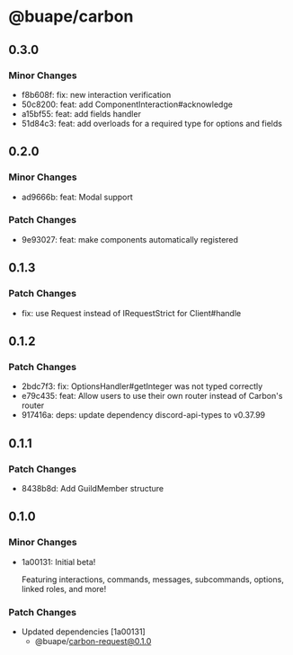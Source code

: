 # @buape/carbon

## 0.3.0

### Minor Changes

- f8b608f: fix: new interaction verification
- 50c8200: feat: add ComponentInteraction#acknowledge
- a15bf55: feat: add fields handler
- 51d84c3: feat: add overloads for a required type for options and fields

## 0.2.0

### Minor Changes

- ad9666b: feat: Modal support

### Patch Changes

- 9e93027: feat: make components automatically registered

## 0.1.3

### Patch Changes

- fix: use Request instead of IRequestStrict for Client#handle

## 0.1.2

### Patch Changes

- 2bdc7f3: fix: OptionsHandler#getInteger was not typed correctly
- e79c435: feat: Allow users to use their own router instead of Carbon's router
- 917416a: deps: update dependency discord-api-types to v0.37.99

## 0.1.1

### Patch Changes

- 8438b8d: Add GuildMember structure

## 0.1.0

### Minor Changes

- 1a00131: Initial beta!

  Featuring interactions, commands, messages, subcommands, options, linked roles, and more!

### Patch Changes

- Updated dependencies [1a00131]
  - @buape/carbon-request@0.1.0
